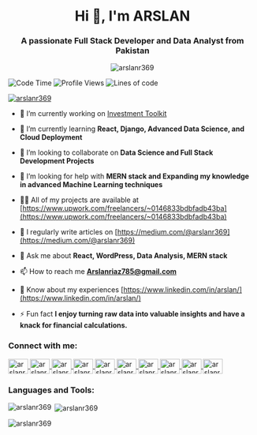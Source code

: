 <h1 align="center">Hi 👋, I'm ARSLAN</h1>
<h3 align="center">A passionate Full Stack Developer and Data Analyst from Pakistan</h3>

<p align="center">
  <img src="https://komarev.com/ghpvc/?username=arslanr369&label=Profile%20views&color=0e75b6&style=flat" alt="arslanr369" />
</p>

<!--START_SECTION:waka-->
![Code Time](http://img.shields.io/badge/Code%20Time-3%2C280%20hrs%2046%20mins-blue)
![Profile Views](http://img.shields.io/badge/Profile%20Views-765-blue)
![Lines of code](https://img.shields.io/badge/From%20Hello%20World%20I%27ve%20Written-6.7%20million%20lines%20of%20code-blue)
<!--END_SECTION:waka-->

<p align="left">
  <a href="https://github.com/ryo-ma/github-profile-trophy">
    <img src="https://github-profile-trophy.vercel.app/?username=arslanr369" alt="arslanr369" />
  </a>
</p>

- 🔭 I’m currently working on [Investment Toolkit](https://github.com/arslanr369/investment-toolkit)

- 🌱 I’m currently learning **React, Django, Advanced Data Science, and Cloud Deployment**

- 👯 I’m looking to collaborate on **Data Science and Full Stack Development Projects**

- 🤝 I’m looking for help with **MERN stack and Expanding my knowledge in advanced Machine Learning techniques**

- 👨‍💻 All of my projects are available at [https://www.upwork.com/freelancers/~0146833bdbfadb43ba](https://www.upwork.com/freelancers/~0146833bdbfadb43ba)

- 📝 I regularly write articles on [https://medium.com/@arslanr369](https://medium.com/@arslanr369)

- 💬 Ask me about **React, WordPress, Data Analysis, MERN stack**

- 📫 How to reach me **Arslanriaz785@gmail.com**

- 📄 Know about my experiences [https://www.linkedin.com/in/arslan/](https://www.linkedin.com/in/arslan/)

- ⚡ Fun fact **I enjoy turning raw data into valuable insights and have a knack for financial calculations.**

<h3 align="left">Connect with me:</h3>
<p align="left">
  <a href="https://twitter.com/arslanr369" target="blank">
    <img align="center" src="https://raw.githubusercontent.com/rahuldkjain/github-profile-readme-generator/master/src/images/icons/Social/twitter.svg" alt="arslanr369" height="30" width="40" />
  </a>
  <a href="https://linkedin.com/in/arslanr369" target="blank">
    <img align="center" src="https://raw.githubusercontent.com/rahuldkjain/github-profile-readme-generator/master/src/images/icons/Social/linked-in-alt.svg" alt="arslanr369" height="30" width="40" />
  </a>
  <a href="https://kaggle.com/arslanr369" target="blank">
    <img align="center" src="https://raw.githubusercontent.com/rahuldkjain/github-profile-readme-generator/master/src/images/icons/Social/kaggle.svg" alt="arslanr369" height="30" width="40" />
  </a>
  <a href="https://fb.com/arslanr369" target="blank">
    <img align="center" src="https://raw.githubusercontent.com/rahuldkjain/github-profile-readme-generator/master/src/images/icons/Social/facebook.svg" alt="arslanr369" height="30" width="40" />
  </a>
  <a href="https://instagram.com/arslanr369" target="blank">
    <img align="center" src="https://raw.githubusercontent.com/rahuldkjain/github-profile-readme-generator/master/src/images/icons/Social/instagram.svg" alt="arslanr369" height="30" width="40" />
  </a>
  <a href="https://medium.com/arslanr369" target="blank">
    <img align="center" src="https://raw.githubusercontent.com/rahuldkjain/github-profile-readme-generator/master/src/images/icons/Social/medium.svg" alt="arslanr369" height="30" width="40" />
  </a>
  <a href="https://www.youtube.com/c/arslanr369" target="blank">
    <img align="center" src="https://raw.githubusercontent.com/rahuldkjain/github-profile-readme-generator/master/src/images/icons/Social/youtube.svg" alt="arslanr369" height="30" width="40" />
  </a>
  <a href="https://www.hackerrank.com/arslanr369" target="blank">
    <img align="center" src="https://raw.githubusercontent.com/rahuldkjain/github-profile-readme-generator/master/src/images/icons/Social/hackerrank.svg" alt="arslanr369" height="30" width="40" />
  </a>
  <a href="https://www.leetcode.com/arslanr369" target="blank">
    <img align="center" src="https://raw.githubusercontent.com/rahuldkjain/github-profile-readme-generator/master/src/images/icons/Social/leet-code.svg" alt="arslanr369" height="30" width="40" />
  </a>
  <a href="https://discord.gg/arslanr369" target="blank">
    <img align="center" src="https://raw.githubusercontent.com/rahuldkjain/github-profile-readme-generator/master/src/images/icons/Social/discord.svg" alt="arslanr369" height="30" width="40" />
  </a>
</p>

<h3 align="left">Languages and Tools:</h3>
<p align="left">
  <!-- Add your tools as shown in the original markdown -->
</p>

<p>
  <img align="left" src="https://github-readme-stats.vercel.app/api/top-langs?username=arslanr369&show_icons=true&locale=en&layout=compact" alt="arslanr369" />
</p>

<p>
  &nbsp;<img align="center" src="https://github-readme-stats.vercel.app/api?username=arslanr369&show_icons=true&locale=en" alt="arslanr369" />
</p>

<p>
  <img align="center" src="https://github-readme-streak-stats.herokuapp.com/?user=arslanr369&" alt="arslanr369" />
</p>

